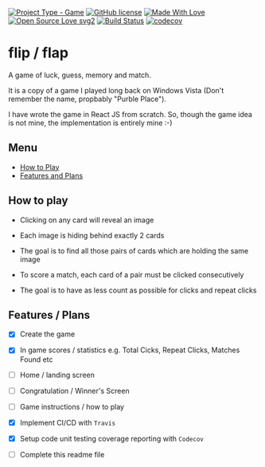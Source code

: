 [![Project Type - Game](https://img.shields.io/badge/Type-GAME-blueviolet.svg)](https://codotronix.github.io/flip-flap/)
[![GitHub license](https://img.shields.io/badge/License-MIT-blue.svg)](https://github.com/codotronix/flip-flap/blob/master/LICENSE)
[![Made With Love](https://img.shields.io/badge/Made%20With-Love-orange.svg)](https://github.com/codotronix/flip-flap)
[![Open Source Love svg2](https://badges.frapsoft.com/os/v2/open-source.svg?v=103)](https://github.com/codotronix/flip-flap)
[![Build Status](https://travis-ci.com/codotronix/flip-flap.svg?branch=master)](https://travis-ci.com/codotronix/flip-flap)
[![codecov](https://codecov.io/gh/codotronix/flip-flap/branch/master/graph/badge.svg)](https://codecov.io/gh/codotronix/flip-flap)


# flip / flap
A game of luck, guess, memory and match. 

It is a copy of a game I played long back on Windows Vista (Don't remember the name, propbably "Purble Place"). 

I have wrote the game in React JS from scratch. So, though the game idea is not mine, the implementation is entirely mine :-)



## Menu

- [How to Play](https://github.com/codotronix/flip-flap#how-to-play)
- [Features and Plans](https://github.com/codotronix/flip-flap#features--plans)



## How to play

- Clicking on any card will reveal an image

- Each image is hiding behind exactly 2 cards

- The goal is to find all those pairs of cards which are holding the same image

- To score a match, each card of a pair must be clicked consecutively

- The goal is to have as less count as possible for clicks and repeat clicks


## Features / Plans

- [x] Create the game

- [x] In game scores / statistics e.g. Total Cicks, Repeat Clicks, Matches Found etc

- [ ] Home / landing screen

- [ ] Congratulation / Winner's Screen

- [ ] Game instructions / how to play

- [x] Implement CI/CD with `Travis`

- [x] Setup code unit testing coverage reporting with `Codecov` 

- [ ] Complete this readme file
